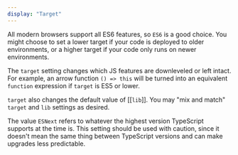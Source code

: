 ```yaml
---
display: "Target"
---
```



All modern browsers support all ES6 features, so `ES6` is a good choice.
You might choose to set a lower target if your code is deployed to older environments, or a higher target if your code only runs on newer environments.

The `target` setting changes which JS features are downleveled or left intact.
For example, an arrow function `() => this` will be turned into an equivalent `function` expression if `target` is ES5 or lower.

`target` also changes the default value of [[`lib`]].
You may "mix and match" `target` and `lib` settings as desired.

The value `ESNext` refers to whatever the highest version TypeScript supports at the time is.
This setting should be used with caution, since it doesn't mean the same thing between TypeScript versions and can make upgrades less predictable.

